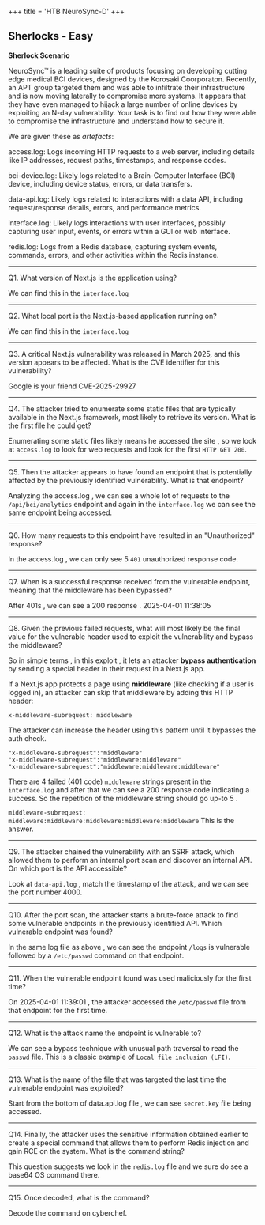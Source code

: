 +++
title = 'HTB NeuroSync-D'
+++

## Sherlocks - Easy

**Sherlock Scenario**

NeuroSync™ is a leading suite of products focusing on developing cutting edge medical BCI devices, designed by the Korosaki Coorporaton. Recently, an APT group targeted them and was able to infiltrate their infrastructure and is now moving laterally to compromise more systems. It appears that they have even managed to hijack a large number of online devices by exploiting an N-day vulnerability. Your task is to find out how they were able to compromise the infrastructure and understand how to secure it.



We are given these as _artefacts_:

access.log: Logs incoming HTTP requests to a web server, including details like IP addresses, request paths, timestamps, and response codes. 

bci-device.log: Likely logs related to a Brain-Computer Interface (BCI) device, including device status, errors, or data transfers. 

data-api.log: Likely logs related to interactions with a data API, including request/response details, errors, and performance metrics. 

interface.log: Likely logs interactions with user interfaces, possibly capturing user input, events, or errors within a GUI or web interface. 

redis.log: Logs from a Redis database, capturing system events, commands, errors, and other activities within the Redis instance.

---

Q1. 
What version of Next.js is the application using?

We can find this in the `interface.log`

---

Q2.
What local port is the Next.js-based application running on?

We can find this in the `interface.log`

---

Q3. 
A critical Next.js vulnerability was released in March 2025, and this version appears to be affected. What is the CVE identifier for this vulnerability?

Google is your friend
CVE-2025-29927

---

Q4. 
The attacker tried to enumerate some static files that are typically available in the Next.js framework, most likely to retrieve its version. What is the first file he could get?

Enumerating some static files likely means he accessed the site , so we look at `access.log` to look for web requests and look for the first  `HTTP GET 200`.

---

Q5. 
Then the attacker appears to have found an endpoint that is potentially affected by the previously identified vulnerability. What is that endpoint?

Analyzing the access.log , we can see a whole lot of requests to the `/api/bci/analytics` endpoint and again in the `interface.log` we can see the same endpoint being accessed.

---
Q6. 
How many requests to this endpoint have resulted in an "Unauthorized" response?

In the access.log , we can only see 5 `401` unauthorized response code.

---
Q7. 
When is a successful response received from the vulnerable endpoint, meaning that the middleware has been bypassed?

After 401s  , we can see a 200 response . 2025-04-01 11:38:05

---
Q8. 
Given the previous failed requests, what will most likely be the final value for the vulnerable header used to exploit the vulnerability and bypass the middleware?

So in simple terms , in this exploit , it lets an attacker **bypass authentication** by sending a special header in their request in a Next.js app.

If a Next.js app protects a page using **middleware** (like checking if a user is logged in), an attacker can skip that middleware by adding this HTTP header: 
```header
x-middleware-subrequest: middleware
```
The attacker can increase the header using this pattern until it bypasses the auth check.
```
"x-middleware-subrequest":"middleware"
"x-middleware-subrequest":"middleware:middleware"
"x-middleware-subrequest":"middleware:middleware:middleware"
```
There are 4 failed (401 code) `middleware` strings present in the `interface.log` and after that we can see a 200 response code indicating a success. 
So the repetition of the middleware string should go up-to 5 .

`middleware-subrequest: middleware:middleware:middleware:middleware:middleware`
This is the answer.

---
Q9. 
The attacker chained the vulnerability with an SSRF attack, which allowed them to perform an internal port scan and discover an internal API. On which port is the API accessible?

Look at `data-api.log` , match the timestamp of the attack, and we can see the port number 4000.

---

Q10. 
After the port scan, the attacker starts a brute-force attack to find some vulnerable endpoints in the previously identified API. Which vulnerable endpoint was found?

In the same log file as above , we can see the endpoint `/logs` is vulnerable followed by a `/etc/passwd` command on that endpoint.

---

Q11. 
When the vulnerable endpoint found was used maliciously for the first time?

On 2025-04-01 11:39:01 , the attacker accessed the `/etc/passwd` file from that endpoint for the first time.

---

Q12. 
What is the attack name the endpoint is vulnerable to?

We can see a bypass technique with unusual path traversal to read the `passwd` file.
This is a classic example of `Local file inclusion (LFI)`.

---

Q13. 
What is the name of the file that was targeted the last time the vulnerable endpoint was exploited?

Start from the bottom of data.api.log file , we can see `secret.key` file being accessed.

---

Q14. 
Finally, the attacker uses the sensitive information obtained earlier to create a special command that allows them to perform Redis injection and gain RCE on the system. What is the command string?

This question suggests we look in the `redis.log` file and we sure do see a base64 OS command there.

---

Q15. 
Once decoded, what is the command?

Decode the command on cyberchef.


